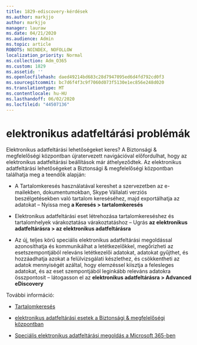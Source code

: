 ```yaml
---
title: 1829-ediscovery-kérdések
ms.author: markjjo
author: markjjo
manager: lauraw
ms.date: 04/21/2020
ms.audience: Admin
ms.topic: article
ROBOTS: NOINDEX, NOFOLLOW
localization_priority: Normal
ms.collection: Adm_O365
ms.custom: 1829
ms.assetid: ''
ms.openlocfilehash: daed49214bd683c28d7947095ed6d4fd792cd0f3
ms.sourcegitcommit: bc7d6f4f3c9f7060d073f5130e1ec856e248d020
ms.translationtype: MT
ms.contentlocale: hu-HU
ms.lasthandoff: 06/02/2020
ms.locfileid: "44507136"
---
```

# <a name="ediscovery-issues"></a>elektronikus adatfeltárási problémák

Elektronikus adatfeltárási lehetőségeket keres? A Biztonsági & megfelelőségi központban újratervezett navigációval előfordulhat, hogy az elektronikus adatfeltárási beállítások már áthelyeződtek.  Az elektronikus adatfeltárási lehetőségeket a Biztonsági & megfelelőségi központban találhatja meg a teendők alapján:

- A Tartalomkeresés használatával kereshet a szervezetben az e-mailekben, dokumentumokban, Skype Vállalati verziós beszélgetésekben való tartalom kereséséhez, majd exportálhatja az adatokat – Nyissa meg **a Keresés > tartalomkeresés**

- Elektronikus adatfeltárási eset létrehozása tartalomkereséshez és tartalomhelyek várakoztatása várakoztatáshoz – Ugrás **az elektronikus adatfeltárásra > az elektronikus adatfeltárásra**

- Az új, teljes körű speciális elektronikus adatfeltárási megoldással azonosíthatja és kommunikálhat a letétkezelőkkel, megőrizheti az esetszempontjából releváns letétkezelői adatokat, adatokat gyűjthet, és hozzáadhatja azokat a felülvizsgálati készlethez, és csökkentheti az adatok mennyiségét azáltal, hogy elemzéssel kiisztja a felesleges adatokat, és az eset szempontjából leginkább releváns adatokra összpontosít – látogasson el az **elektronikus adatfeltárásra > Advanced eDiscovery**

További információ:

- [Tartalomkeresés](https://docs.microsoft.com/microsoft-365/compliance/content-search)

- [elektronikus adatfeltárási esetek a Biztonsági & megfelelőségi központban](https://docs.microsoft.com/microsoft-365/compliance/ediscovery-cases)

- [Speciális elektronikus adatfeltárási megoldás a Microsoft 365-ben](https://docs.microsoft.com/microsoft-365/compliance/overview-ediscovery-20)
